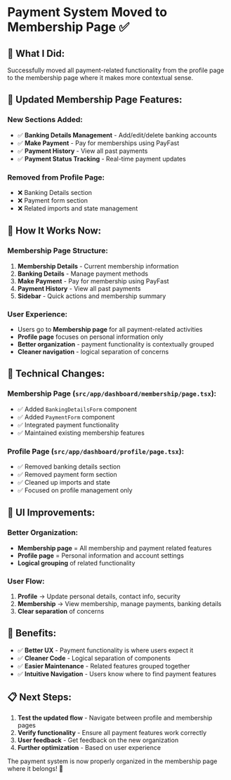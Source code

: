 # Payment System Moved to Membership Page ✅

## 🎯 **What I Did:**

Successfully moved all payment-related functionality from the profile page to the membership page where it makes more contextual sense.

## 📱 **Updated Membership Page Features:**

### **New Sections Added:**
- ✅ **Banking Details Management** - Add/edit/delete banking accounts
- ✅ **Make Payment** - Pay for memberships using PayFast
- ✅ **Payment History** - View all past payments
- ✅ **Payment Status Tracking** - Real-time payment updates

### **Removed from Profile Page:**
- ❌ Banking Details section
- ❌ Payment form section
- ❌ Related imports and state management

## 🎯 **How It Works Now:**

### **Membership Page Structure:**
1. **Membership Details** - Current membership information
2. **Banking Details** - Manage payment methods
3. **Make Payment** - Pay for membership using PayFast
4. **Payment History** - View all past payments
5. **Sidebar** - Quick actions and membership summary

### **User Experience:**
- Users go to **Membership page** for all payment-related activities
- **Profile page** focuses on personal information only
- **Better organization** - payment functionality is contextually grouped
- **Cleaner navigation** - logical separation of concerns

## 🔧 **Technical Changes:**

### **Membership Page (`src/app/dashboard/membership/page.tsx`):**
- ✅ Added `BankingDetailsForm` component
- ✅ Added `PaymentForm` component
- ✅ Integrated payment functionality
- ✅ Maintained existing membership features

### **Profile Page (`src/app/dashboard/profile/page.tsx`):**
- ✅ Removed banking details section
- ✅ Removed payment form section
- ✅ Cleaned up imports and state
- ✅ Focused on profile management only

## 🎨 **UI Improvements:**

### **Better Organization:**
- **Membership page** = All membership and payment related features
- **Profile page** = Personal information and account settings
- **Logical grouping** of related functionality

### **User Flow:**
1. **Profile** → Update personal details, contact info, security
2. **Membership** → View membership, manage payments, banking details
3. **Clear separation** of concerns

## 🚀 **Benefits:**

- ✅ **Better UX** - Payment functionality is where users expect it
- ✅ **Cleaner Code** - Logical separation of components
- ✅ **Easier Maintenance** - Related features grouped together
- ✅ **Intuitive Navigation** - Users know where to find payment features

## 📋 **Next Steps:**

1. **Test the updated flow** - Navigate between profile and membership pages
2. **Verify functionality** - Ensure all payment features work correctly
3. **User feedback** - Get feedback on the new organization
4. **Further optimization** - Based on user experience

The payment system is now properly organized in the membership page where it belongs! 🎉
